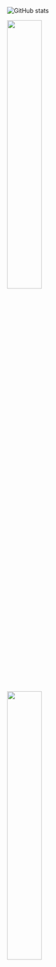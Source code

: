 <!--
**ashstrahle/ashstrahle** is a ✨ _special_ ✨ repository because its `README.md` (this file) appears on your GitHub profile.

Here are some ideas to get you started:

- 🔭 I’m currently working on ...
- 🌱 I’m currently learning ...
- 👯 I’m looking to collaborate on ...
- 🤔 I’m looking for help with ...
- 💬 Ask me about ...
- 📫 How to reach me: ...
- 😄 Pronouns: ...
- ⚡ Fun fact: ...
-->
![GitHub stats](https://github-readme-stats.vercel.app/api?username=ashstrahle)
<div class="row">
    <div class="column">
        <img src="https://wakatime.com/share/@ecf7160e-9f4a-4708-8df3-68e6265f41f8/f08f83f5-5c6b-4fb0-bdc5-2cc69121150e.svg" width="40%" height="40%">
    <div class="column">
        <img src="https://wakatime.com/share/@ecf7160e-9f4a-4708-8df3-68e6265f41f8/e887363d-d1db-427f-a1ec-1642c8db7b9a.svg" width="40%" height="40%">
</div>